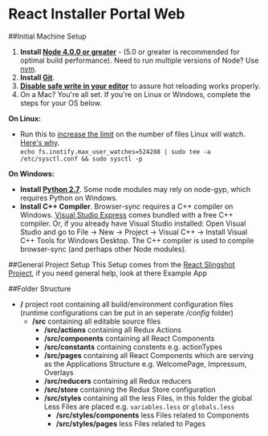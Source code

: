 # React Installer Portal Web

##Initial Machine Setup
1. **Install [Node 4.0.0 or greater](https://nodejs.org)** - (5.0 or greater is recommended for optimal build performance). Need to run multiple versions of Node? Use [nvm](https://github.com/creationix/nvm).
2. **Install [Git](https://git-scm.com/downloads)**.
3. **[Disable safe write in your editor](http://webpack.github.io/docs/webpack-dev-server.html#working-with-editors-ides-supporting-safe-write)** to assure hot reloading works properly.
4. On a Mac? You're all set. If you're on Linux or Windows, complete the steps for your OS below.  

**On Linux:**  

 * Run this to [increase the limit](http://stackoverflow.com/questions/16748737/grunt-watch-error-waiting-fatal-error-watch-enospc) on the number of files Linux will watch. [Here's why](https://github.com/coryhouse/react-slingshot/issues/6).    
`echo fs.inotify.max_user_watches=524288 | sudo tee -a /etc/sysctl.conf && sudo sysctl -p`

**On Windows:**

* **Install [Python 2.7](https://www.python.org/downloads/)**. Some node modules may rely on node-gyp, which requires Python on Windows.
* **Install C++ Compiler**. Browser-sync requires a C++ compiler on Windows. [Visual Studio Express](https://www.visualstudio.com/en-US/products/visual-studio-express-vs) comes bundled with a free C++ compiler. Or, if you already have Visual Studio installed: Open Visual Studio and go to File -> New -> Project -> Visual C++ -> Install Visual C++ Tools for Windows Desktop. The C++ compiler is used to compile browser-sync (and perhaps other Node modules).

##General Project Setup
This Setup comes from the [React Slingshot Project](https://github.com/coryhouse/react-slingshot), if you need general help, look at there Example App


##Folder Structure
* **/** project root containing all build/environment configuration files (runtime configurations can be put in an seperate */config* folder)
  * **/src** containing all editable source files
    * **/src/actions** containing all Redux Actions
    * **/src/components** containing all React Components
    * **/src/constants** containing constents e.g. actionTypes
    * **/src/pages** containing all React Components which are serving as the Applications Structure e.g. WelcomePage, Impressum, Overlays
    * **/src/reducers** containing all Redux reducers
    * **/src/store** containing the Redux Store configuration
    * **/src/styles** containing all the less Files, in this folder the global Less Files are placed e.g. `variables.less` or `globals.less`
      * **/src/styles/components** less Files related to Components
      * **/src/styles/pages** less Files related to Pages
